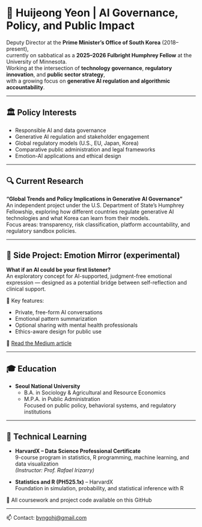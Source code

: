 # 🧠 Huijeong Yeon | AI Governance, Policy, and Public Impact

Deputy Director at the **Prime Minister’s Office of South Korea** (2018–present),  
currently on sabbatical as a **2025–2026 Fulbright Humphrey Fellow** at the University of Minnesota.  
Working at the intersection of **technology governance**, **regulatory innovation**, and **public sector strategy**,  
with a growing focus on **generative AI regulation and algorithmic accountability**.

---

## 🏛️ Policy Interests

- Responsible AI and data governance  
- Generative AI regulation and stakeholder engagement  
- Global regulatory models (U.S., EU, Japan, Korea)  
- Comparative public administration and legal frameworks  
- Emotion-AI applications and ethical design

---

## 🔍 Current Research

**“Global Trends and Policy Implications in Generative AI Governance”**  
An independent project under the U.S. Department of State’s Humphrey Fellowship, exploring how different countries regulate generative AI technologies and what Korea can learn from their models.  
Focus areas: transparency, risk classification, platform accountability, and regulatory sandbox policies.

---

## 🌱 Side Project: Emotion Mirror (experimental)

**What if an AI could be your first listener?**  
An exploratory concept for AI-supported, judgment-free emotional expression — designed as a potential bridge between self-reflection and clinical support.

🔹 Key features:
- Private, free-form AI conversations  
- Emotional pattern summarization  
- Optional sharing with mental health professionals  
- Ethics-aware design for public use  

📝 [Read the Medium article](https://medium.com/@byngohj/what-if-an-ai-could-be-your-first-listener-73258583c3ee)

---

## 🎓 Education

- **Seoul National University**  
  - B.A. in Sociology & Agricultural and Resource Economics  
  - M.P.A. in Public Administration  
  Focused on public policy, behavioral systems, and regulatory institutions

---

## 📘 Technical Learning

- **HarvardX – Data Science Professional Certificate**  
  9-course program in statistics, R programming, machine learning, and data visualization  
  *(Instructor: Prof. Rafael Irizarry)*

- **Statistics and R (PH525.1x)** – HarvardX  
  Foundation in simulation, probability, and statistical inference with R  

📁 All coursework and project code available on this GitHub

---

📫 Contact: byngohj@gmail.com  

